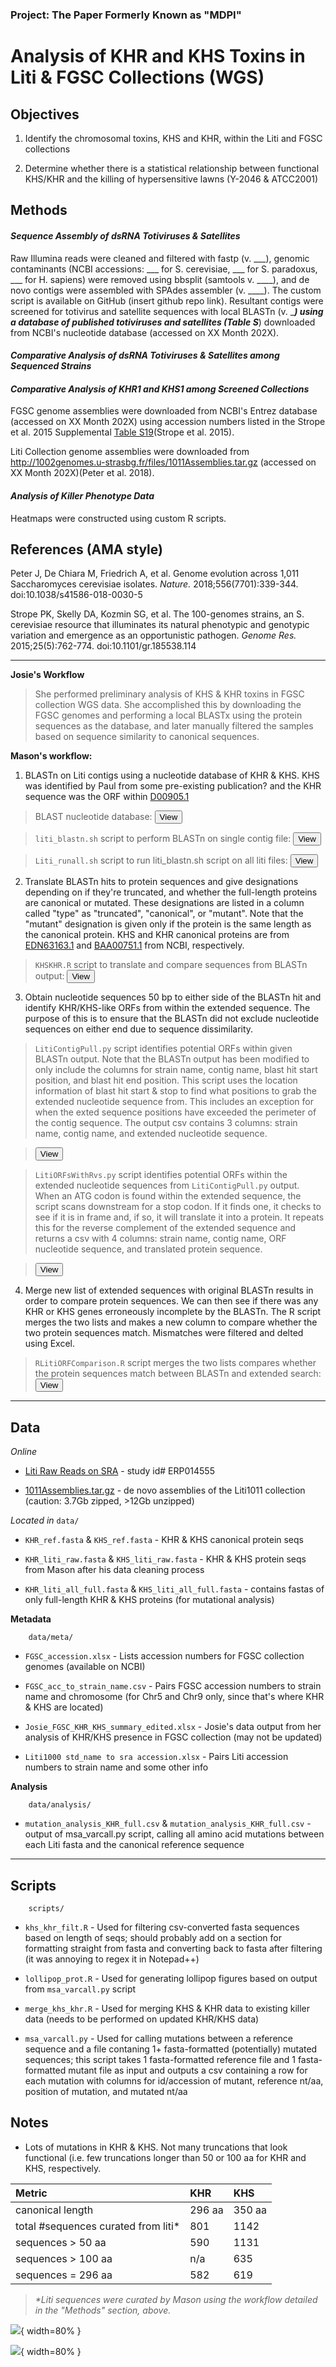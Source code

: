 ### Project: The Paper Formerly Known as "MDPI"
Analysis of KHR and KHS Toxins in Liti & FGSC Collections (WGS)
======================================================

## Objectives

1. Identify the chromosomal toxins, KHS and KHR, within the Liti and FGSC collections

2. Determine whether there is a statistical relationship between functional KHS/KHR and the killing of hypersensitive lawns (Y-2046 & ATCC2001) 

## Methods

#### *Sequence Assembly of dsRNA Totiviruses & Satellites*

Raw Illumina reads were cleaned and filtered with fastp (v. ___), genomic contaminants (NCBI accessions: ___ for S. cerevisiae, ___ for S. paradoxus, ___ for H. sapiens) were removed using bbsplit (samtools v. ____), and de novo contigs were assembled with SPAdes assembler (v. ____). The custom script is available on GitHub (insert github repo link). Resultant contigs were screened for totivirus and satellite sequences with local BLASTn (v. ____) using a database of published totiviruses and satellites (Table S___) downloaded from NCBI's nucleotide database (accessed on XX Month 202X). 

#### *Comparative Analysis of dsRNA Totiviruses & Satellites among Sequenced Strains*



#### *Comparative Analysis of KHR1 and KHS1 among Screened Collections*

FGSC genome assemblies were downloaded from NCBI's Entrez database (accessed on XX Month 202X) using accession numbers listed in the Strope et al. 2015 Supplemental [Table S19](https://www.ncbi.nlm.nih.gov/pmc/articles/PMC4417123/bin/supp_gr.185538.114_Table_S19_AccNo.xlsx)(Strope et al. 2015). 

Liti Collection genome assemblies were downloaded from http://1002genomes.u-strasbg.fr/files/1011Assemblies.tar.gz (accessed on XX Month 202X)(Peter et al. 2018). 

#### *Analysis of Killer Phenotype Data*

Heatmaps were constructed using custom R scripts. 







## References (AMA style)

Peter J, De Chiara M, Friedrich A, et al. Genome evolution across 1,011 Saccharomyces cerevisiae isolates. *Nature.* 2018;556(7701):339-344. doi:10.1038/s41586-018-0030-5

Strope PK, Skelly DA, Kozmin SG, et al. The 100-genomes strains, an S. cerevisiae resource that illuminates its natural phenotypic and genotypic variation and emergence as an opportunistic pathogen. *Genome Res.* 2015;25(5):762-774. doi:10.1101/gr.185538.114



-----------------------------------------------------------------------------------------

**Josie's Workflow** 

> She performed preliminary analysis of KHS & KHR toxins in FGSC collection WGS data. She accomplished this by downloading the FGSC genomes and performing a local BLASTx using the protein sequences as the database, and later manually filtered the samples based on sequence similarity to canonical sequences. 

**Mason's workflow:** 

1. BLASTn on Liti contigs using a nucleotide database of KHR & KHS. KHS was identified by Paul from some pre-existing publication? and the KHR sequence was the ORF within [D00905.1](https://www.ncbi.nlm.nih.gov/nuccore/D00905.1)

> BLAST nucleotide database: <button onclick="window.open('seqs/chromTox_nt_db.fasta')">View</button> 

> `liti_blastn.sh` script to perform BLASTn on single contig file: <button onclick="window.open('scripts/Mason/liti_blastn.sh')">View</button>

> `Liti_runall.sh` script to run liti_blastn.sh script on all liti files: <button onclick="window.open('scripts/Mason/Liti_runall.sh')">View</button>

2. Translate BLASTn hits to protein sequences and give designations depending on if they're truncated, and whether the full-length proteins are canonical or mutated. These designations are listed in a column called "type" as "truncated", "canonical", or "mutant". Note that the "mutant" designation is given only if the protein is the same length as the canonical protein. KHS and KHR canonical proteins are from [EDN63163.1](https://www.ncbi.nlm.nih.gov/protein/EDN63163.1) and [BAA00751.1](https://www.ncbi.nlm.nih.gov/protein/BAA00751.1) from NCBI, respectively. 

> `KHSKHR.R` script to translate and compare sequences from BLASTn output: <button onclick="window.open('scripts/Mason/KHSKHR.R')">View</button>

3. Obtain nucleotide sequences 50 bp to either side of the BLASTn hit and identify KHR/KHS-like ORFs from within the extended sequence. The purpose of this is to ensure that the BLASTn did not exclude nucleotide sequences on either end due to sequence dissimilarity. 

> `LitiContigPull.py` script identifies potential ORFs within given BLASTn output. Note that the BLASTn output has been modified to only include the columns for strain name, contig name, blast hit start position, and blast hit end position. This script uses the location information of blast hit start & stop to find what positions to grab the extended nucleotide sequence from. This includes an exception for when the exted sequence positions have exceeded the perimeter of the contig sequence. The output csv contains 3 columns: strain name, contig name, and extended nucleotide sequence. 

> <button onclick="window.open('scripts/Mason/LitiContigPull.py')">View</button>

> `LitiORFsWithRvs.py` script identifies potential ORFs within the extended nucleotide sequences from `LitiContigPull.py` output. When an ATG codon is found within the extended sequence, the script scans downstream for a stop codon. If it finds one, it checks to see if it is in frame and, if so, it will translate it into a protein. It repeats this for the reverse complement of the extended sequence and returns a csv with 4 columns: strain name, contig name, ORF nucleotide sequence, and translated protein sequence. 

> <button onclick="window.open('scripts/Mason/LitiORFsWithRvs.py')">View</button>

4. Merge new list of extended sequences with original BLASTn results in order to compare protein sequences. We can then see if there was any KHR or KHS genes erroneously incomplete by the BLASTn. The R script merges the two lists and makes a new column to compare whether the two protein sequences match. Mismatches were filtered and delted using Excel. 

> `RLitiORFComparison.R` script merges the two lists compares whether the protein sequences match between BLASTn and extended search: <button onclick="window.open('scripts/Mason/RLitiORFComparison.R')">View</button>

* * * *

## Data

*Online*

* [Liti Raw Reads on SRA](https://trace.ncbi.nlm.nih.gov/Traces/sra/?study=ERP014555) - study id# ERP014555

* [1011Assemblies.tar.gz](http://1002genomes.u-strasbg.fr/files/1011Assemblies.tar.gz) - de novo assemblies of the Liti1011 collection (caution: 3.7Gb zipped, >12Gb unzipped)

*Located in* `data/`

* `KHR_ref.fasta` & `KHS_ref.fasta` - KHR & KHS canonical protein seqs

* `KHR_liti_raw.fasta` & `KHS_liti_raw.fasta` - KHR & KHS protein seqs from Mason after his data cleaning process

* `KHR_liti_all_full.fasta` & `KHS_liti_all_full.fasta` - contains fastas of only full-length KHR & KHS proteins (for mutational analysis)

**Metadata**

        data/meta/
        
* `FGSC_accession.xlsx` - Lists accession numbers for FGSC collection genomes (available on NCBI)

* `FGSC_acc_to_strain_name.csv` - Pairs FGSC accession numbers to strain name and chromosome (for Chr5 and Chr9 only, since that's where KHR & KHS are located)

* `Josie_FGSC_KHR_KHS_summary_edited.xlsx` - Josie's data output from her analysis of KHR/KHS presence in FGSC collection (may not be updated)

* `Liti1000 std_name to sra accession.xlsx` - Pairs Liti accession numbers to strain name and some other info

**Analysis**

        data/analysis/

* `mutation_analysis_KHR_full.csv` & `mutation_analysis_KHR_full.csv` - output of msa_varcall.py script, calling all amino acid mutations between each Liti fasta and the canonical reference sequence

* * * *

## Scripts

        scripts/

* `khs_khr_filt.R` - Used for filtering csv-converted fasta sequences based on length of seqs; should probably add on a section for formatting straight from fasta and converting back to fasta after filtering (it was annoying to regex it in Notepad++)

* `lollipop_prot.R` - Used for generating lollipop figures based on output from `msa_varcall.py` script

* `merge_khs_khr.R` - Used for merging KHS & KHR data to existing killer data (needs to be performed on updated KHR/KHS data)

* `msa_varcall.py` - Used for calling mutations between a reference sequence and a file contaning 1+ fasta-formatted (potentially) mutated sequences; this script takes 1 fasta-formatted reference file and 1 fasta-formatted mutant file as input and outputs a csv containing a row for each mutation with columns for id/accession of mutant, reference nt/aa, position of mutation, and mutated nt/aa
        
## Notes

- Lots of mutations in KHR & KHS. Not many truncations that look functional (i.e. few truncations longer than 50 or 100 aa for KHR and KHS, respectively. 

| Metric                               | KHR    | KHS    |
| :----------------------------------- | :----- | :----- |
| canonical length                     | 296 aa | 350 aa |
| total #sequences curated from liti\* | 801    | 1142   |
| sequences > 50 aa                    | 590    | 1131   |
| sequences > 100 aa                   | n/a    | 635    |
| sequences = 296 aa                   | 582    | 619    |

> *\*Liti sequences were curated by Mason using the workflow detailed in the "Methods" section, above.*

![](img/KHR_mutations.jpeg){ width=80% }

![](img/KHS_mutations.jpeg){ width=80% }
